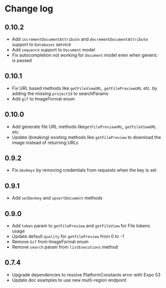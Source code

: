 # Change log

## 0.10.2

* Add `incrementDocumentAttribute` and `decrementDocumentAttribute` support to `Databases` service
* Add `sequence` support to `Document` model
* Fix autocompletion not working for `Document` model even when generic is passed

## 0.10.1

* Fix URL based methods like `getFileViewURL`, `getFilePreviewURL` etc. by adding the missing `projectId` to searchParams
* Add `gif` to ImageFormat enum

## 0.10.0

* Add generate file URL methods like`getFilePreviewURL`, `getFileViewURL` etc.
* Update (breaking) existing methods like `getFilePreview` to download the image instead of returning URLs

## 0.9.2

* Fix `devKeys` by removing credentials from requests when the key is set

## 0.9.1

* Add `setDevkey` and `upsertDocument` methods

## 0.9.0

* Add `token` param to `getFilePreview` and `getFileView` for File tokens usage
* Update default `quality` for `getFilePreview` from 0 to -1
* Remove `Gif` from ImageFormat enum
* Remove `search` param from `listExecutions` method

## 0.7.4

* Upgrade dependencies to resolve PlatformConstants error with Expo 53
* Update doc examples to use new multi-region endpoint